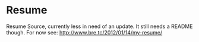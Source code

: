 Resume
======

Resume Source, currently less in need of an update.  It still needs a README though.
For now see: http://www.bre.tc/2012/01/14/my-resume/
